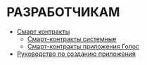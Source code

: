 # РАЗРАБОТЧИКАМ

  * [Смарт контракты](/developers/contracts/contracts.md)
    * [Смарт-контракты системные](/developers/contracts/system_contracts/system_contracts.md)
    * [Смарт-контракты приложения Голос](/developers/contracts/golos_contracts/golos_contracts.md)  
  * [Руководство по созданию приложения](/developers/creating_app.md)  